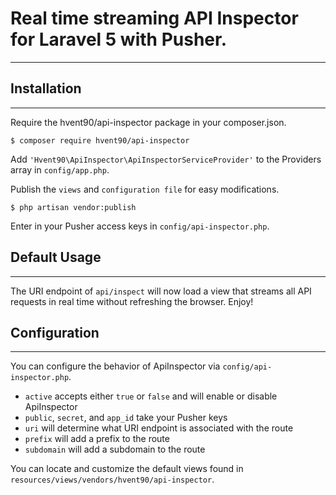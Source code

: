 # Real time streaming API Inspector for Laravel 5 with Pusher.
___

## Installation
___
Require the hvent90/api-inspector package in your composer.json.

`$ composer require hvent90/api-inspector`

Add `'Hvent90\ApiInspector\ApiInspectorServiceProvider'` to the Providers array in `config/app.php`.

Publish the `views` and `configuration file` for easy modifications.

`$ php artisan vendor:publish`

Enter in your Pusher access keys in `config/api-inspector.php`.

## Default Usage
___
The URI endpoint of `api/inspect` will now load a view that streams all API requests in real time without refreshing the browser. Enjoy!

## Configuration
___

You can configure the behavior of ApiInspector via `config/api-inspector.php`.
* `active` accepts either `true` or `false` and will enable or disable ApiInspector
* `public`, `secret`, and `app_id` take your Pusher keys
* `uri` will determine what URI endpoint is associated with the route
* `prefix` will add a prefix to the route
* `subdomain` will add a subdomain to the route

You can locate and customize the default views found in `resources/views/vendors/hvent90/api-inspector`.